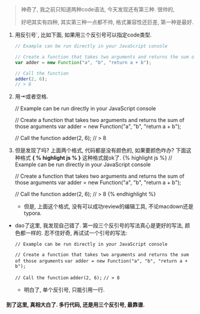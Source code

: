 > 神奇了, 我之前只知道两种code语法, 今天发现还有第三种. 很帅的, 
> 
> 好吧其实有四种, 其实第三种一点都不帅, 格式兼容性还巨差, 第一种是最好.

1. 用反引号`, 比如下面, 如果用三个反引号可以指定code类型.

   ```js
   // Example can be run directly in your JavaScript console

   // Create a function that takes two arguments and returns the sum of those arguments
   var adder = new Function("a", "b", "return a + b");

   // Call the function
   adder(2, 6);
   // > 8
   ```

2. 用⇥或者空格.

   	// Example can be run directly in your JavaScript console

   	// Create a function that takes two arguments and returns the sum of those arguments
   	var adder = new Function("a", "b", "return a + b");
   	
   	// Call the function
   	adder(2, 6);
   	// > 8

3. 但是发现了吗? 上面两个格式, 代码都是没有颜色的, 如果要颜色咋办? 下面这种格式 __{   % highlight js %   }__ 这种格式就ok了.
   {% highlight js %}
   // Example can be run directly in your JavaScript console

   // Create a function that takes two arguments and returns the sum of those arguments
   var adder = new Function("a", "b", "return a + b");

   // Call the function
   adder(2, 6);
   // > 8
   {% endhighlight %}
   
    - 但是,  上面这个格式, 没有可以成功review的编辑工具, 不论macdown还是typora.

- dao了这里, 我发现自己错了. 第一段三个反引号的写法真心是更好的写法, 颜色都一样的. 忍不住好奇, 再试试一个引号的写法:

   `// Example can be run directly in your JavaScript console`

   `// Create a function that takes two arguments and returns the sum of those arguments`
   `var adder = new Function("a", "b", "return a + b");`

   `// Call the function`
   `adder(2, 6);`
   `// > 8`
	-  明白了, 单个反引号, 只能引用一行.

#### 到了这里, 真相大白了. 多行代码, 还是用三个反引号, 最靠谱.